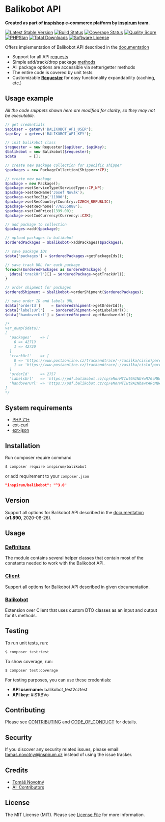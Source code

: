 # Balikobot API

**Created as part of [inspishop][link-inspishop] e-commerce platform by [inspirum][link-inspirum] team.**

[![Latest Stable Version][ico-packagist-stable]][link-packagist-stable]
[![Build Status][ico-travis]][link-travis]
[![Coverage Status][ico-scrutinizer]][link-scrutinizer]
[![Quality Score][ico-code-quality]][link-code-quality]
[![PHPStan][ico-phpstan]][link-phpstan]
[![Total Downloads][ico-packagist-download]][link-packagist-download]
[![Software License][ico-license]][link-licence]

Offers implementation of Balikobot API described in the [documentation ](#version)

- Support for all API [requests](./src/Services/Client.php)
- Simple add/track/drop package [methods](./src/Services/Balikobot.php)
- All package options are accessible via setter/getter methods
- The entire code is covered by unit tests
- Customizable [**Requester**](./src/Contracts/RequesterInterface.php) for easy functionality expandability (caching, etc.)


## Usage example

*All the code snippets shown here are modified for clarity, so they may not be executable.*

```php
// get credentials
$apiUser = getenv('BALIKOBOT_API_USER');
$apiKey  = getenv('BALIKOBOT_API_KEY');

// init balikobot class
$requester = new Requester($apiUser, $apiKey);
$balikobot = new Balikobot($requester);
$data      = [];

// create new package collection for specific shipper
$packages = new PackageCollection(Shipper::CP);

// create new package
$package = new Package();
$package->setServiceType(ServiceType::CP_NP);
$package->setRecName('Josef Novák');
$package->setRecZip('11000');
$package->setRecCountry(Country::CZECH_REPUBLIC);
$package->setRecPhone('776555888');
$package->setCodPrice(1399.00);
$package->setCodCurrency(Currency::CZK);

// add package to collection
$packages->add($package);

// upload packages to balikobot
$orderedPackages = $balikobot->addPackages($packages);

// save package IDs
$data['packages'] = $orderedPackages->getPackageIds();

// save track URL for each package
foreach($orderedPackages as $orderedPackage) {
  $data['trackUrl'][] = $orderedPackage->getTrackUrl();
}

// order shipment for packages
$orderedShipment = $balikobot->orderShipment($orderedPackages);

// save order ID and labels URL
$data['orderId']     = $orderedShipment->getOrderId();
$data['labelsUrl']   = $orderedShipment->getLabelsUrl();
$data['handoverUrl'] = $orderedShipment->getHandoverUrl();

/*
var_dump($data);
[
  'packages'    => [
    0 => 42719
    1 => 42720
  ]
  'trackUrl'    => [
    0 => 'https://www.postaonline.cz/trackandtrace/-/zasilka/cislo?parcelNumbers=DR00112233M'
    1 => 'https://www.postaonline.cz/trackandtrace/-/zasilka/cislo?parcelNumbers=DR00112234M' 
  ]
  'orderId'     => 2757
  'labelsUrl'   => 'https://pdf.balikobot.cz/cp/eNorMTIwt9A1NbYwM76cMBAXAn4.'
  'handoverUrl' => 'https://pdf.balikobot.cz/cp/eNorMTIwt9A1NbawtARcMBAhAoU.'
]
*/
```


## System requirements

* [PHP 7.1+](http://php.net/releases/7_1_0.php)
* [ext-curl](http://php.net/curl)
* [ext-json](http://php.net/json)


## Installation

Run composer require command
```bash
$ composer require inspirum/balikobot
```
or add requirement to your `composer.json`
```json
"inspirum/balikobot": "^3.0"
```


## Version

Support all options for Balikobot API described in the [documentation][link-api] (**v1.890**, 2020-08-26).


## Usage


### [**Definitons**](./docs/definitions.md)

The module contains several helper classes that contain most of the constants needed to work with the Balikobot API.


### [**Client**](./docs/client.md)

Support all options for Balikobot API described in given documentation.

### [**Balikobot**](./docs/balikobot.md)

Extension over Client that uses custom DTO classes as an input and output for its methods.


## Testing

To run unit tests, run:

```bash
$ composer test:test
```

To show coverage, run:

```bash
$ composer test:coverage
```

For testing purposes, you can use these credentials:

- **API username:** balikobot_test2cztest
- **API key:** #lS1tBVo


## Contributing

Please see [CONTRIBUTING][link-contributing] and [CODE_OF_CONDUCT][link-code-of-conduct] for details.


## Security

If you discover any security related issues, please email tomas.novotny@inspirum.cz instead of using the issue tracker.


## Credits

- [Tomáš Novotný](https://github.com/tomas-novotny)
- [All Contributors][link-contributors]


## License

The MIT License (MIT). Please see [License File][link-licence] for more information.


[ico-license]:              https://img.shields.io/github/license/inspirum/balikobot-php.svg?style=flat-square&colorB=blue
[ico-travis]:               https://img.shields.io/travis/inspirum/balikobot-php/master.svg?branch=master&style=flat-square
[ico-scrutinizer]:          https://img.shields.io/scrutinizer/coverage/g/inspirum/balikobot-php/master.svg?style=flat-square
[ico-code-quality]:         https://img.shields.io/scrutinizer/g/inspirum/balikobot-php.svg?style=flat-square
[ico-packagist-stable]:     https://img.shields.io/packagist/v/inspirum/balikobot.svg?style=flat-square&colorB=blue
[ico-packagist-download]:   https://img.shields.io/packagist/dt/inspirum/balikobot.svg?style=flat-square&colorB=blue
[ico-phpstan]:              https://img.shields.io/badge/style-level%207-brightgreen.svg?style=flat-square&label=phpstan

[link-author]:              https://github.com/inspirum
[link-contributors]:        https://github.com/inspirum/balikobot-php/contributors
[link-licence]:             ./LICENSE.md
[link-changelog]:           ./CHANGELOG.md
[link-contributing]:        ./docs/CONTRIBUTING.md
[link-code-of-conduct]:     ./docs/CODE_OF_CONDUCT.md
[link-travis]:              https://travis-ci.org/inspirum/balikobot-php
[link-scrutinizer]:         https://scrutinizer-ci.com/g/inspirum/balikobot-php/code-structure
[link-code-quality]:        https://scrutinizer-ci.com/g/inspirum/balikobot-php
[link-api]:                 https://www.balikobot.cz/dokumentace/Balikobot-dokumentace-API.pdf
[link-inspishop]:           https://www.inspishop.cz/
[link-inspirum]:            https://www.inspirum.cz/
[link-packagist-stable]:    https://packagist.org/packages/inspirum/balikobot
[link-packagist-download]:  https://packagist.org/packages/inspirum/balikobot
[link-phpstan]:             https://github.com/phpstan/phpstan
